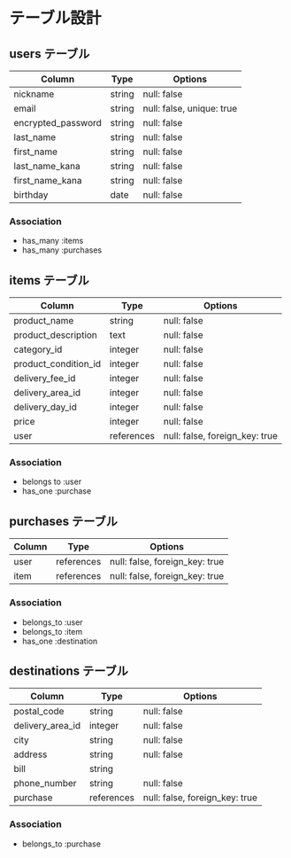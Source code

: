 
# テーブル設計

## users テーブル

| Column                          | Type    | Options                   |
| ------------------------------- | ------  | ------------------------- |
| nickname                        | string  | null: false               |
| email                           | string  | null: false, unique: true |
| encrypted_password              | string  | null: false               |
| last_name                       | string  | null: false               |
| first_name                      | string  | null: false               |
| last_name_kana                  | string  | null: false               |
| first_name_kana                 | string  | null: false               |
| birthday                        | date    | null: false               |

### Association

- has_many :items
- has_many :purchases

## items テーブル

| Column                 | Type       | Options                        |
| ---------------------- | ---------- | ------------------------------ |
| product_name           | string     | null: false                    |
| product_description    | text       | null: false                    |
| category_id            | integer    | null: false                    |
| product_condition_id   | integer    | null: false                    |
| delivery_fee_id        | integer    | null: false                    |
| delivery_area_id       | integer    | null: false                    |
| delivery_day_id        | integer    | null: false                    |
| price                  | integer    | null: false                    |
| user                   | references | null: false, foreign_key: true |

### Association

- belongs to :user
- has_one :purchase 

## purchases テーブル

| Column        | Type       | Options                        |
| ------------- | ---------- | ------------------------------ |
| user          | references | null: false, foreign_key: true |
| item          | references | null: false, foreign_key: true |

### Association

- belongs_to :user
- belongs_to :item
- has_one :destination

## destinations テーブル

| Column           | Type       | Options                        |
| ---------------- | ---------- | ------------------------------ |
| postal_code      | string     | null: false                    |
| delivery_area_id | integer    | null: false                    |
| city             | string     | null: false                    |
| address          | string     | null: false                    |
| bill             | string     |                                |
| phone_number     | string     | null: false                    |
| purchase         | references | null: false, foreign_key: true |

### Association

- belongs_to :purchase
